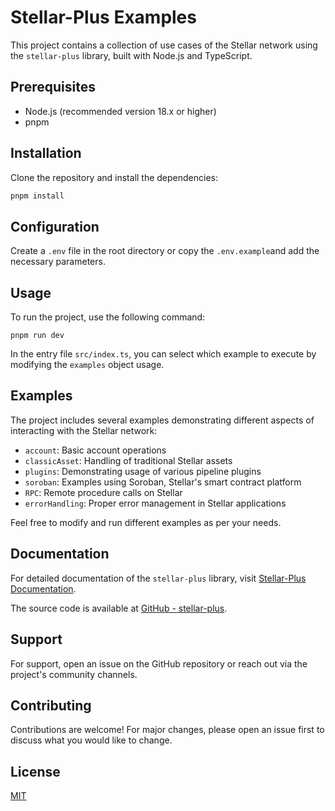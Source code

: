 # Stellar-Plus Examples

This project contains a collection of use cases of the Stellar network using the `stellar-plus` library, built with Node.js and TypeScript.

## Prerequisites

- Node.js (recommended version 18.x or higher)
- pnpm

## Installation

Clone the repository and install the dependencies:

```bash
pnpm install
```

## Configuration

Create a `.env` file in the root directory or copy the `.env.example`and add the necessary parameters.

## Usage

To run the project, use the following command:

```
pnpm run dev
```

In the entry file `src/index.ts`, you can select which example to execute by modifying the `examples` object usage.

## Examples

The project includes several examples demonstrating different aspects of interacting with the Stellar network:

- `account`: Basic account operations
- `classicAsset`: Handling of traditional Stellar assets
- `plugins`: Demonstrating usage of various pipeline plugins
- `soroban`: Examples using Soroban, Stellar's smart contract platform
- `RPC`: Remote procedure calls on Stellar
- `errorHandling`: Proper error management in Stellar applications

Feel free to modify and run different examples as per your needs.

## Documentation

For detailed documentation of the `stellar-plus` library, visit [Stellar-Plus Documentation](https://docs.cheesecakelabs.com/stellar-plus).

The source code is available at [GitHub - stellar-plus](https://github.com/CheesecakeLabs/stellar-plus/).

## Support

For support, open an issue on the GitHub repository or reach out via the project's community channels.

## Contributing

Contributions are welcome! For major changes, please open an issue first to discuss what you would like to change.

## License

[MIT](https://choosealicense.com/licenses/mit/)
